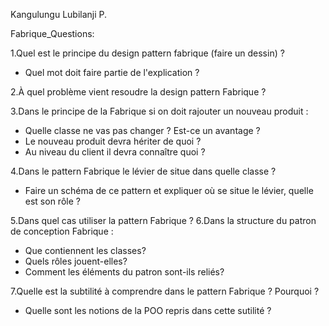 Kangulungu Lubilanji P.

Fabrique_Questions:

1.Quel est le principe du design pattern fabrique (faire un dessin) ?
- Quel mot doit faire partie de l'explication ?

2.À quel problème vient resoudre la design pattern Fabrique ?
 
3.Dans le principe de la Fabrique si on doit rajouter un nouveau produit :
- Quelle classe ne vas pas changer ? Est-ce un avantage ?
- Le nouveau produit devra hériter de quoi ?
- Au niveau du client il devra connaître quoi ?

4.Dans le pattern Fabrique le lévier de situe dans quelle classe ?
- Faire un schéma de ce pattern et expliquer où se situe le lévier, quelle est son rôle ?

5.Dans quel cas utiliser la pattern Fabrique ?
6.Dans  la structure du patron de conception Fabrique :
- Que contiennent les classes?
- Quels rôles jouent-elles?
- Comment les éléments du patron sont-ils reliés?

7.Quelle est la subtilité à comprendre dans le pattern Fabrique ? Pourquoi ? 
- Quelle sont les notions de la POO repris dans cette sutilité ? 